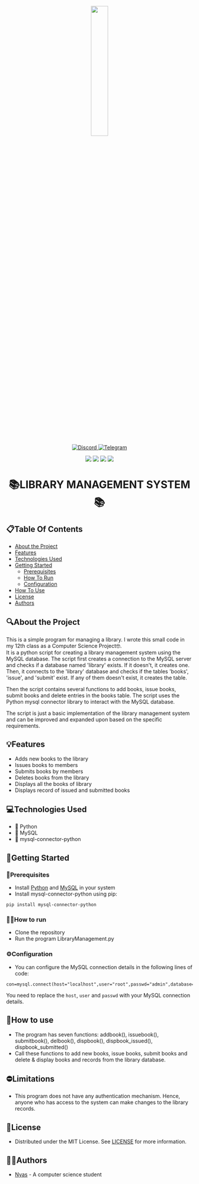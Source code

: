 <p align="center">
  <img src=https://i.ibb.co/0FQXjkb/pngegg-1.png width="30%" height="30%">
</p>

<p align="center">
  <a href="https://discord.com/users/528161316033265674">
    <img src="https://img.shields.io/badge/Discord-%235865F2.svg?style=for-the-badge&logo=discord&logoColor=white" alt="Discord">
  </a>
  <a href="https://t.me/nyas69">
    <img src="https://img.shields.io/badge/Telegram-2CA5E0?style=for-the-badge&logo=telegram&logoColor=white" alt="Telegram">
  </a>
</p>

<p align="center">
  <img src="https://img.shields.io/github/contributors/nyas1/library-mangement-python-mysql?color=dark-green&style=for-the-badge">
  <img src="https://img.shields.io/github/forks/nyas1/library-mangement-python-mysql?style=for-the-badge">
  <img src="https://img.shields.io/github/stars/nyas1/library-mangement-python-mysql?style=for-the-badge">
  <img src="https://img.shields.io/github/license/nyas1/library-mangement-python-mysql?style=for-the-badge">
</p>

<h1 align="center">📚LIBRARY MANAGEMENT SYSTEM📚</h1>

## 📋Table Of Contents

* [About the Project](#about-the-project)
* [Features](#features)
* [Technologies Used](#technologies-used)
* [Getting Started](#getting-started)
  * [Prerequisites](#prerequisites)
  * [How To Run](https://github.com/nyas1/library-mangement-python-mysql/edit/main/README.md#%EF%B8%8Fhow-to-run)
  * [Configuration](https://github.com/nyas1/library-mangement-python-mysql/edit/main/README.md#%EF%B8%8Fconfiguration)
* [How To Use](#how-to-use)
* [License](#license)
* [Authors](#authors)

## 🔍About the Project 
This is a simple program for managing a library. I wrote this small code in my 12th class as a Computer Science Project🤓.  
It is a python script for creating a library management system using the MySQL database. The script first creates a connection to the MySQL server and checks if a database named 'library' exists. If it doesn't, it creates one. Then, it connects to the 'library' database and checks if the tables 'books', 'issue', and 'submit' exist. If any of them doesn't exist, it creates the table.

Then the script contains several functions to add books, issue books, submit books and delete entries in the books table. The script uses the Python mysql connector library to interact with the MySQL database.

The script is just a basic implementation of the library management system and can be improved and expanded upon based on the specific requirements.

## 💡Features
* Adds new books to the library
* Issues books to members
* Submits books by members
* Deletes books from the library
* Displays all the books of library
* Displays record of issued and submitted books

## 💻Technologies Used
* 🐍 Python
* 💾 MySQL
* 🔌 mysql-connector-python

## 🛫Getting Started

### 🧩Prerequisites
* Install [Python](https://www.python.org/) and [MySQL](https://www.mysql.com/) in your system
* Install mysql-connector-python using pip:
```
pip install mysql-connector-python
```

### 🏃‍♂️How to run
* Clone the repository
* Run the program LibraryManagement.py

### ⚙️Configuration
* You can configure the MySQL connection details in the following lines of code:
```
con=mysql.connect(host="localhost",user="root",passwd="admin",database="library")
```
  You need to replace the `host`, `user` and `passwd` with your MySQL connection details.

## 🤔How to use
* The program has seven functions: addbook(), issuebook(), submitbook(), delbook(), dispbook(), dispbook_issued(), dispbook_submitted()
* Call these functions to add new books, issue books, submit books and delete & display books and records from the library database.

## ⛔Limitations
* This program does not have any authentication mechanism. Hence, anyone who has access to the system can make changes to the library records.

## 🪪License
* Distributed under the MIT License. See [LICENSE](https://github.com/nyas1/library-mangement-python-mysql/blob/main/LICENSE.md) for more information.

## 👨‍💻Authors
* [Nyas](https://github.com/nyas1) - A computer science student
